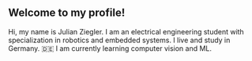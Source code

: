 ## Welcome to my profile!

Hi, my name is Julian Ziegler. I am an electrical engineering student with specialization in robotics and embedded systems. I live and study in Germany. :de:
I am currently learning computer vision and ML. 

